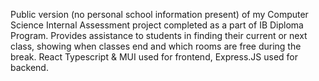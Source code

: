 Public version (no personal school information present) of my Computer Science Internal Assessment project completed as a part of IB Diploma Program. Provides assistance to students in finding their current or next class, showing when classes end and which rooms are free during the break. React Typescript & MUI used for frontend, Express.JS used for backend.
